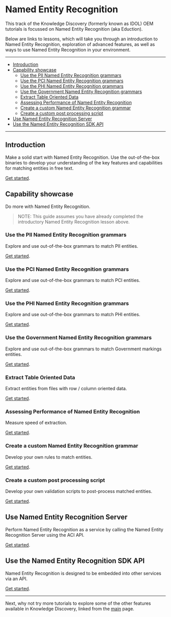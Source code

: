 # Named Entity Recognition

This track of the Knowledge Discovery (formerly known as IDOL) OEM tutorials is focussed on Named Entity Recognition (aka Eduction).  

Below are links to lessons, which will take you through an introduction to Named Entity Recognition, exploration of advanced features, as well as ways to use Named Entity Recognition in your environment.

---

- [Introduction](#introduction)
- [Capability showcase](#capability-showcase)
  - [Use the PII Named Entity Recognition grammars](#use-the-pii-named-entity-recognition-grammars)
  - [Use the PCI Named Entity Recognition grammars](#use-the-pci-named-entity-recognition-grammars)
  - [Use the PHI Named Entity Recognition grammars](#use-the-phi-named-entity-recognition-grammars)
  - [Use the Government Named Entity Recognition grammars](#use-the-government-named-entity-recognition-grammars)
  - [Extract Table Oriented Data](#extract-table-oriented-data)
  - [Assessing Performance of Named Entity Recognition](#assessing-performance-of-named-entity-recognition)
  - [Create a custom Named Entity Recognition grammar](#create-a-custom-named-entity-recognition-grammar)
  - [Create a custom post processing script](#create-a-custom-post-processing-script)
- [Use Named Entity Recognition Server](#use-named-entity-recognition-server)
- [Use the Named Entity Recognition SDK API](#use-the-named-entity-recognition-sdk-api)

---

## Introduction

Make a solid start with Named Entity Recognition.  Use the out-of-the-box binaries to develop your understanding of the key features and capabilities for matching entities in free text.

[Get started](./introduction.md).

## Capability showcase

Do more with Named Entity Recognition.

> NOTE: This guide assumes you have already completed the introductory Named Entity Recognition lesson above.

### Use the PII Named Entity Recognition grammars

Explore and use out-of-the-box grammars to match PII entities.

[Get started](./pii_grammar.md).

### Use the PCI Named Entity Recognition grammars

Explore and use out-of-the-box grammars to match PCI entities.

[Get started](./pci_grammar.md).

### Use the PHI Named Entity Recognition grammars

Explore and use out-of-the-box grammars to match PHI entities.

[Get started](./phi_grammar.md).

### Use the Government Named Entity Recognition grammars

Explore and use out-of-the-box grammars to match Government markings entities.

[Get started](./gov_grammar.md).

### Extract Table Oriented Data

Extract entities from files with row / column oriented data.

[Get started](./table_mode.md).

### Assessing Performance of Named Entity Recognition

Measure speed of extraction.

[Get started](./assess_performance.md).

### Create a custom Named Entity Recognition grammar

Develop your own rules to match entities.

[Get started](./custom_grammar.md).

### Create a custom post processing script

Develop your own validation scripts to post-process matched entities.

[Get started](./custom_postprocessing.md).

## Use Named Entity Recognition Server

Perform Named Entity Recognition as a service by calling the Named Entity Recognition Server using the ACI API.

[Get started](./eduction_server.md).

## Use the Named Entity Recognition SDK API

Named Entity Recognition is designed to be embedded into other services via an API.

[Get started](./eduction_sdk_api.md).

---

Next, why not try more tutorials to explore some of the other features available in Knowledge Discovery, linked from the [main](../README.md#capability-showcase-examples) page.
